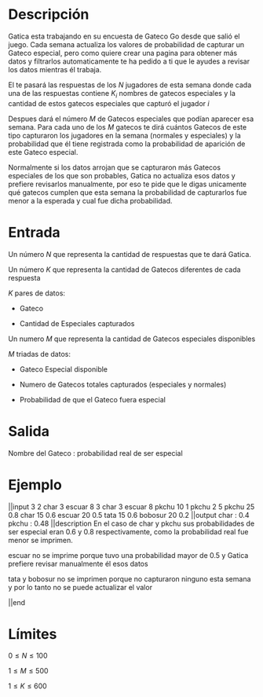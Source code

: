 # Descripción

Gatica esta trabajando en su encuesta de Gateco Go desde que salió el juego. Cada semana actualiza los valores de probabilidad de capturar un Gateco especial, pero como quiere crear una pagina para obtener más datos y filtrarlos automaticamente te ha pedido a ti que le ayudes a revisar los datos mientras él trabaja.

El te pasará las respuestas de los $N$ jugadores de esta semana donde cada una de las respuestas contiene $K_i$ nombres de gatecos especiales y la cantidad de estos gatecos especiales que capturó el jugador $i$

Despues dará el número $M$ de Gatecos especiales que podían aparecer esa semana. Para cada uno de los $M$ gatecos te dirá cuántos Gatecos de este tipo capturaron los jugadores en la semana (normales y especiales) y la probabilidad que él tiene registrada como la probabilidad de aparición de este Gateco especial.

Normalmente si los datos arrojan que se capturaron más Gatecos especiales de los que son probables, Gatica no actualiza esos datos y prefiere revisarlos manualmente, por eso te pide que le digas unicamente qué gatecos cumplen que esta semana la probabilidad de capturarlos fue menor a la esperada y cual fue dicha probabilidad.



# Entrada

Un número $N$ que representa la cantidad de respuestas que te dará Gatica.

Un número $K$ que representa la cantidad de Gatecos diferentes de cada respuesta

$K$ pares de datos:

- Gateco

- Cantidad de Especiales capturados

Un numero $M$ que representa la cantidad de Gatecos especiales disponibles

$M$ triadas de datos:

- Gateco Especial disponible

- Numero de Gatecos totales capturados (especiales y normales)

- Probabilidad de que el Gateco fuera especial

# Salida

Nombre del Gateco : probabilidad real de ser especial

# Ejemplo

||input
3
2
char
3
escuar
8
3
char
3
escuar
8
pkchu
10
1
pkchu
2
5
pkchu
25
0.8
char
15
0.6
escuar
20
0.5
tata
15
0.6
bobosur
20
0.2
||output
char :  0.4
pkchu :  0.48
||description
En el caso de char y pkchu sus probabilidades de ser especial eran 0.6 y 0.8 respectivamente, como la probabilidad real fue menor se imprimen.

escuar no se imprime porque tuvo una probabilidad mayor de 0.5 y Gatica prefiere revisar manualmente él esos datos

tata y bobosur no se imprimen porque no capturaron ninguno esta semana y por lo tanto no se puede actualizar el valor

||end

# Límites

$0 \leq N \leq 100$

$1 \leq M \leq 500$

$1 \leq K \leq 600$